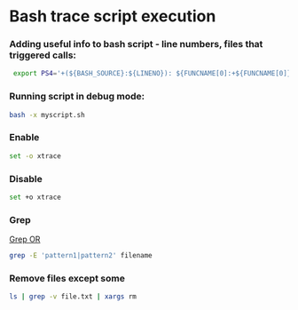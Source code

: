 # Bash trace script execution

### Adding useful info to bash script - line numbers, files that triggered calls:
```bash
 export PS4='+(${BASH_SOURCE}:${LINENO}): ${FUNCNAME[0]:+${FUNCNAME[0]}(): }'
```

### Running script in debug mode:
```bash
bash -x myscript.sh
```

### Enable
```bash
set -o xtrace
```

### Disable
```bash
set +o xtrace
```

### Grep
[Grep OR](http://www.thegeekstuff.com/2011/10/grep-or-and-not-operators/)
```bash
grep -E 'pattern1|pattern2' filename
```

### Remove files except some
```bash
ls | grep -v file.txt | xargs rm
```

